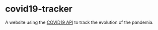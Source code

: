 # covid19-tracker
A website using the [COVID19 API](https://api.covid19api.com) to track the evolution of the pandemia.
